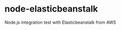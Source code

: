 node-elasticbeanstalk
=====================

Node.js integration test with Elasticbeanstalk from AWS
